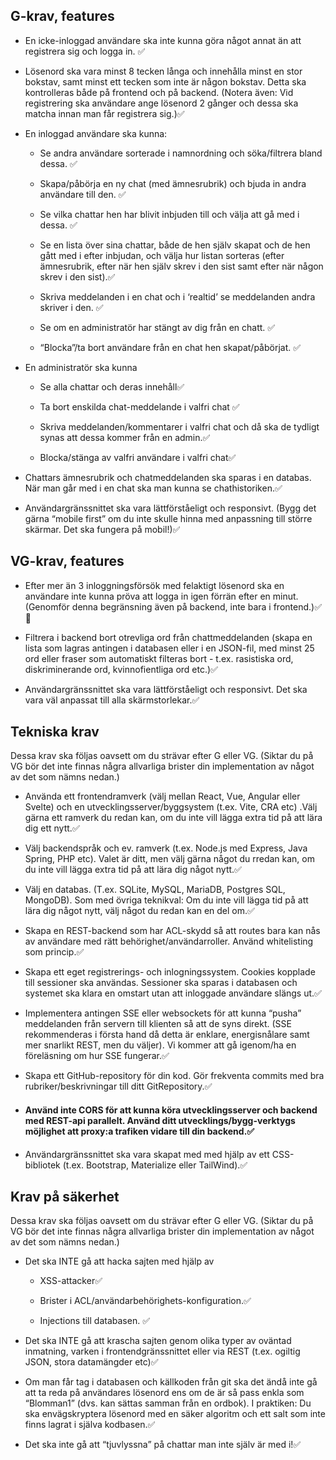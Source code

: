 ## G-krav, features

* En icke-inloggad användare ska inte kunna göra något annat än att registrera sig och logga in. ✅

* Lösenord ska vara minst 8 tecken långa och innehålla minst en stor bokstav, samt minst ett tecken som inte är någon bokstav. Detta ska kontrolleras både på frontend och på backend. (Notera även: Vid registrering ska användare ange lösenord 2 gånger och dessa ska matcha innan man får registrera sig.)✅

* En inloggad användare ska kunna:
  
  * Se andra användare sorterade i namnordning och söka/filtrera bland dessa. ✅
  
  * Skapa/påbörja en ny chat (med ämnesrubrik) och bjuda in andra användare till den. ✅
  
  * Se vilka chattar hen har blivit inbjuden till och välja att gå med i dessa. ✅
  
  * Se en lista över sina chattar, både de hen själv skapat och de hen gått med i efter inbjudan, och välja hur listan sorteras (efter ämnesrubrik, efter när hen själv skrev i den sist samt efter när någon skrev i den sist).✅
  
  * Skriva meddelanden i en chat och i ‘realtid’ se meddelanden andra skriver i den. ✅
  
  * Se om en administratör har stängt av dig från en chatt. ✅
  
  * “Blocka”/ta bort användare från en chat hen skapat/påbörjat. ✅


* En administratör ska kunna
  
  * Se alla chattar och deras innehåll✅
  
  * Ta bort enskilda chat-meddelande i valfri chat ✅
  
  * Skriva meddelanden/kommentarer i valfri chat och då ska de tydligt synas att 
    dessa kommer från en admin.✅
  
  * Blocka/stänga av valfri användare i valfri chat✅
  
* Chattars ämnesrubrik och chatmeddelanden ska sparas i en databas. När man går med i en chat ska man kunna se chathistoriken.✅

* Användargränssnittet ska vara lättförståeligt och responsivt. (Bygg det gärna “mobile first” om du 
inte skulle hinna med anpassning till större skärmar. Det ska fungera på mobil!)✅

## VG-krav, features
  * Efter mer än 3 inloggningsförsök med felaktigt lösenord ska en användare inte kunna pröva att logga in igen förrän efter en minut. (Genomför denna begränsning även på backend, inte bara i frontend.)✅🍊

  * Filtrera i backend bort otrevliga ord från chattmeddelanden (skapa en lista som lagras antingen i databasen eller i en JSON-fil, med minst 25 ord eller fraser som automatiskt filteras bort - t.ex. rasistiska ord, diskriminerande ord, kvinnofientliga ord etc.)✅


  * Användargränssnittet ska vara lättförståeligt och responsivt. Det ska vara väl anpassat till alla skärmstorlekar.✅


## Tekniska krav
Dessa krav ska följas oavsett om du strävar efter G eller VG. (Siktar du på VG bör det inte finnas några allvarliga brister din implementation av något av det som nämns nedan.)

  * Använda ett frontendramverk (välj mellan React, Vue, Angular eller Svelte) och en utvecklingsserver/byggsystem (t.ex. Vite, CRA etc) .Välj gärna ett ramverk du redan kan, om du inte vill lägga extra tid på att lära dig ett nytt.✅

  * Välj backendspråk och ev. ramverk (t.ex. Node.js med Express, Java Spring, PHP etc). Valet är ditt, men välj gärna något du rredan kan, om du inte vill lägga extra tid på att lära dig något nytt.✅

  * Välj en databas. (T.ex. SQLite, MySQL, MariaDB, Postgres SQL, MongoDB). Som med övriga teknikval: Om du inte vill lägga tid på att lära dig något nytt, välj något du redan kan en del om.✅

  * Skapa en REST-backend som har ACL-skydd så att routes bara kan nås av användare med rätt behörighet/användarroller. Använd whitelisting som princip.✅
  
  * Skapa ett eget registrerings- och inlogningssystem. Cookies kopplade till sessioner ska användas. Sessioner ska sparas i databasen och systemet ska klara en omstart utan att inloggade användare slängs ut.✅
  
  * Implementera antingen SSE eller websockets för att kunna “pusha” meddelanden från servern till klienten så att de syns direkt. (SSE rekommenderas i första hand då detta är enklare, energisnålare samt mer snarlikt REST, men du väljer). Vi kommer att gå igenom/ha en föreläsning om hur SSE fungerar.✅

  * Skapa ett GitHub-repository för din kod. Gör frekventa commits med bra rubriker/beskrivningar till ditt GitRepository.✅

  * #### Använd inte CORS för att kunna köra utvecklingsserver och backend med REST-api parallelt. Använd ditt utvecklings/bygg-verktygs möjlighet att proxy:a trafiken vidare till din backend.✅

  * Användargränssnittet ska vara skapat med med hjälp av ett CSS-bibliotek (t.ex. Bootstrap, Materialize eller TailWind).✅


## Krav på säkerhet
Dessa krav ska följas oavsett om du strävar efter G eller VG. (Siktar du på VG bör det inte finnas några allvarliga brister din implementation av något av det som nämns nedan.)

* Det ska INTE gå att hacka sajten med hjälp av
  
  * XSS-attacker✅

  * Brister i ACL/användarbehörighets-konfiguration.✅

  * Injections till databasen. ✅

* Det ska INTE gå att krascha sajten genom olika typer av oväntad inmatning, varken i frontendgränssnittet eller via REST (t.ex. ogiltig JSON, stora datamängder etc)✅

* Om man får tag i databasen och källkoden från git ska det ändå inte gå att ta reda på användares lösenord ens om de är så pass enkla som “Blomman1” (dvs. kan sättas samman från en ordbok). I praktiken: Du ska envägskryptera lösenord med en säker algoritm och ett salt som inte finns lagrat i själva kodbasen.✅

* Det ska inte gå att “tjuvlyssna” på chattar man inte själv är med i!✅